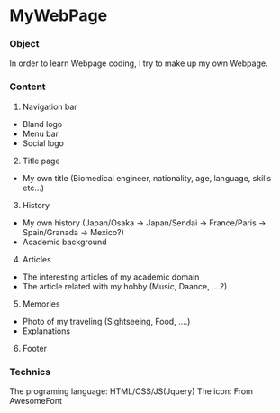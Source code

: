 # MyWebPage

### Object
In order to learn Webpage coding, I try to make up my own Webpage.

### Content
1. Navigation bar
- Bland logo
- Menu bar
- Social logo

2. Title page
- My own title (Biomedical engineer, nationality, age, language, skills etc...)

3. History
- My own history (Japan/Osaka → Japan/Sendai → France/Paris → Spain/Granada → Mexico?)
- Academic background

4. Articles
- The interesting articles of my academic domain
- The article related with my hobby (Music, Daance, ....?)

5. Memories
- Photo of my traveling (Sightseeing, Food, ....)
- Explanations

6. Footer

### Technics
The programing language: HTML/CSS/JS(Jquery)
The icon: From AwesomeFont
